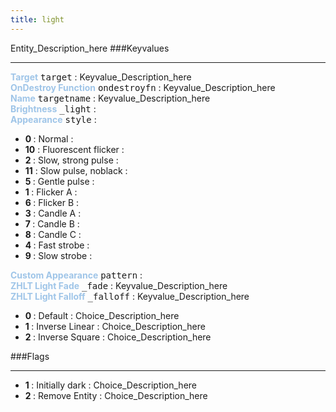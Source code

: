 ```yaml
---
title: light
---
```


Entity_Description_here
###Keyvalues
<hr>
<div class="entityentry">
<span style="color:#9fc5e8;"><b>Target</b></span> <kbd  class="tooltip" data-tooltip="target_destination">target</kbd> :
Keyvalue_Description_here
</div>
<div class="entityentry">
<span style="color:#9fc5e8;"><b>OnDestroy Function</b></span> <kbd  class="tooltip" data-tooltip="string">ondestroyfn</kbd> :
Keyvalue_Description_here
</div>
<div class="entityentry">
<span style="color:#9fc5e8;"><b>Name</b></span> <kbd  class="tooltip" data-tooltip="target_source">targetname</kbd> :
Keyvalue_Description_here
</div>
<div class="entityentry">
<span style="color:#9fc5e8;"><b>Brightness</b></span> <kbd  class="tooltip" data-tooltip="color255">_light</kbd> :

</div>
<div class="entityentry">
<span style="color:#9fc5e8;"><b>Appearance</b></span> <kbd  class="tooltip" data-tooltip="Choices">style</kbd> :

<ul>
<li><b>0 </b></span> : Normal : </li>
<li><b>10</b></span> : Fluorescent flicker : </li>
<li><b>2 </b></span> : Slow, strong pulse : </li>
<li><b>11</b></span> : Slow pulse, noblack : </li>
<li><b>5 </b></span> : Gentle pulse : </li>
<li><b>1 </b></span> : Flicker A : </li>
<li><b>6 </b></span> : Flicker B : </li>
<li><b>3 </b></span> : Candle A : </li>
<li><b>7 </b></span> : Candle B : </li>
<li><b>8 </b></span> : Candle C : </li>
<li><b>4 </b></span> : Fast strobe : </li>
<li><b>9 </b></span> : Slow strobe : </li>
</ul>
</div>
<div class="entityentry">
<span style="color:#9fc5e8;"><b>Custom Appearance</b></span> <kbd  class="tooltip" data-tooltip="string">pattern</kbd> :

</div>
<div class="entityentry">
<span style="color:#9fc5e8;"><b>ZHLT Light Fade</b></span> <kbd  class="tooltip" data-tooltip="string">_fade</kbd> :
Keyvalue_Description_here
</div>
<div class="entityentry">
<span style="color:#9fc5e8;"><b>ZHLT Light Falloff</b></span> <kbd  class="tooltip" data-tooltip="choices">_falloff</kbd> :
Keyvalue_Description_here
<ul>
<li><b>0 </b></span> : Default : Choice_Description_here</li>
<li><b>1 </b></span> : Inverse Linear : Choice_Description_here</li>
<li><b>2 </b></span> : Inverse Square : Choice_Description_here</li>
</ul>
</div>
###Flags
<hr>
<div class="entityflags">
<ul>
<li><b>1 </b></span> : Initially dark : Choice_Description_here</li>
<li><b>2 </b></span> : Remove Entity : Choice_Description_here</li>
</ul>
</div>
